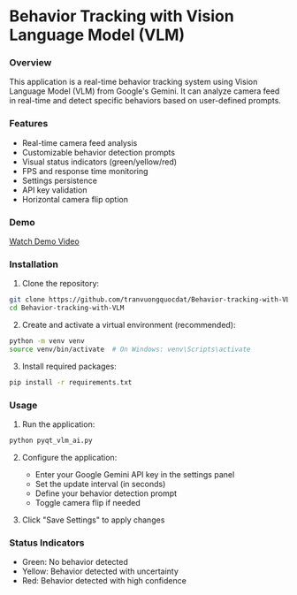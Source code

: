 # Behavior Tracking with Vision Language Model (VLM)

### Overview
This application is a real-time behavior tracking system using Vision Language Model (VLM) from Google's Gemini. It can analyze camera feed in real-time and detect specific behaviors based on user-defined prompts.

### Features
- Real-time camera feed analysis
- Customizable behavior detection prompts
- Visual status indicators (green/yellow/red)
- FPS and response time monitoring
- Settings persistence
- API key validation
- Horizontal camera flip option

### Demo
[Watch Demo Video](demo.mp4)

### Installation

1. Clone the repository:
```bash
git clone https://github.com/tranvuongquocdat/Behavior-tracking-with-VLM.git
cd Behavior-tracking-with-VLM
```

2. Create and activate a virtual environment (recommended):
```bash
python -m venv venv
source venv/bin/activate  # On Windows: venv\Scripts\activate
```

3. Install required packages:
```bash
pip install -r requirements.txt
```

### Usage

1. Run the application:
```bash
python pyqt_vlm_ai.py
```

2. Configure the application:
   - Enter your Google Gemini API key in the settings panel
   - Set the update interval (in seconds)
   - Define your behavior detection prompt
   - Toggle camera flip if needed

3. Click "Save Settings" to apply changes

### Status Indicators
- Green: No behavior detected
- Yellow: Behavior detected with uncertainty
- Red: Behavior detected with high confidence